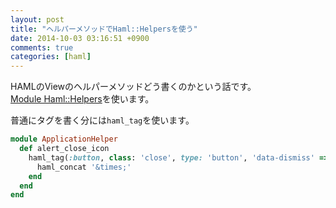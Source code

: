 ```yaml
---
layout: post
title: "ヘルパーメソッドでHaml::Helpersを使う"
date: 2014-10-03 03:16:51 +0900
comments: true
categories: [haml]
---
```


HAMLのViewのヘルパーメソッドどう書くのかという話です。  
[Module Haml::Helpers](http://haml.info/docs/yardoc/Haml/Helpers.html)を使います。

<!-- more -->
普通にタグを書く分には`haml_tag`を使います。  
```rb
module ApplicationHelper
  def alert_close_icon
    haml_tag(:button, class: 'close', type: 'button', 'data-dismiss' => 'alert', 'aria-hidden' => 'true') do
      haml_concat '&times;'
    end
  end
end
```